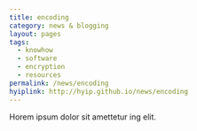 ```yaml
---
title: encoding
category: news & blogging
layout: pages
tags:
  - knowhow
  - software
  - encryption
  - resources
permalink: /news/encoding
hyiplink: http://hyip.github.io/news/encoding
---
```

Horem ipsum dolor sit amettetur ing elit. 
